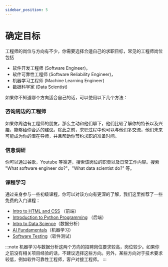 ```yaml
---
sidebar_position: 5
---
```


# 确定目标

工程师的岗位与方向有不少，你需要选择合适自己的求职目标，常见的工程师岗位包括
- 软件开发工程师 (Software Engineer)，
- 软件可靠性工程师 (Software Reliability Engineer)，
- 机器学习工程师 (Machine Learning Engineer)
- 数据科学家 (Data Scientist)

如果你不知道哪个方向适合自己的话，可以使用以下几个方法：

### 咨询周边的工程师
如果你周边有工程师的朋友，那么主动和他们聊下，他们比较了解你的特长以及兴趣，能够给你合适的建议。除此之前，求职过程中也可以与他们多交流，他们未来可能成为你的潜在导师，并且帮助你节约求职的准备时间。

### 信息调研
你可以通过谷歌，Youtube 等渠道，搜索该岗位的职责以及日常工作内容。搜索 "What software engineer do?"，"What data scientist do?" 等。

### 课程学习
通过亲身参与一些初级课程，你可以对该方向有更深的了解，我们这里推荐了一些免费的入门课程：

- [Intro to HTML and CSS](https://www.udacity.com/course/intro-to-html-and-css--ud001) （前端）
- [Introduction to Python Programming](https://www.udacity.com/course/introduction-to-python--ud1110) （后端）
- [Intro to Data Science](https://www.udacity.com/course/intro-to-data-science--ud359)（数据分析）
- [AI Fundamentals](https://www.udacity.com/course/ai-fundamentals--ud099)（机器学习）
- [Software Testing](https://www.udacity.com/course/software-testing--cs258)（软件测试）

:::note
机器学习与数据分析这两个方向的招聘岗位要求较高，岗位较少。如果你之前没有相关项目经验的话，不建议选择这些方向。另外，某些方向对于技术要求较低，例如软件可靠性工程师，客户对接工程师。
:::
